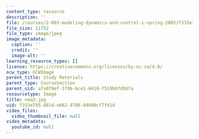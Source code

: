 ```yaml
---
content_type: resource
description: ''
file: /courses/2-003-modeling-dynamics-and-control-i-spring-2005/f333e795881de662978694600cf7fd1d_neq3.jpg
file_size: 11752
file_type: image/jpeg
image_metadata:
  caption: ''
  credit: ''
  image-alt: ''
learning_resource_types: []
license: https://creativecommons.org/licenses/by-nc-sa/4.0/
ocw_type: OCWImage
parent_title: Study Materials
parent_type: CourseSection
parent_uid: a7a8f9ef-1f9b-6ce1-6418-f519b9fd5b7a
resourcetype: Image
title: neq3.jpg
uid: f333e795-881d-e662-9786-94600cf7fd1d
video_files:
  video_thumbnail_file: null
video_metadata:
  youtube_id: null
---
```

